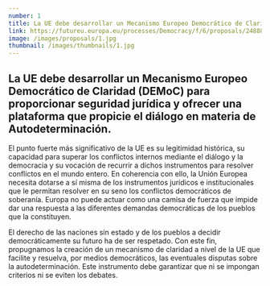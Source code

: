 ```yaml
---
number: 1
title: La UE debe desarrollar un Mecanismo Europeo Democrático de Claridad (DEMoC) para proporcionar seguridad jurídica y ofrecer una plataforma que propicie el diálogo en materia de Autodeterminación.  
link: https://futureu.europa.eu/processes/Democracy/f/6/proposals/248887
image: /images/proposals/1.jpg
thumbnail: /images/thumbnails/1.jpg
---
```


## La UE debe desarrollar un __Mecanismo Europeo Democrático de Claridad__ (DEMoC) para proporcionar seguridad jurídica y ofrecer una plataforma que propicie el diálogo en materia de Autodeterminación.  

El punto fuerte más significativo de la UE es su legitimidad histórica, su capacidad para superar los conflictos internos mediante el diálogo y la democracia y su vocación de recurrir a dichos instrumentos para resolver conflictos en el mundo entero. En coherencia con ello, la Unión Europea necesita dotarse a sí misma de los instrumentos jurídicos e institucionales que le permitan resolver en su seno los conflictos democráticos de soberanía. Europa no puede actuar como una camisa de fuerza que impide dar una respuesta a las diferentes demandas democráticas de los pueblos que la constituyen.

El derecho de las naciones sin estado y de los pueblos a decidir democráticamente su futuro ha de ser respetado. Con este fin, propugnamos la creación de un mecanismo de claridad a nivel de la UE que facilite y resuelva, por medios democráticos, las eventuales disputas sobre la autodeterminación. Este instrumento debe garantizar que ni se impongan criterios ni se eviten los debates.  
